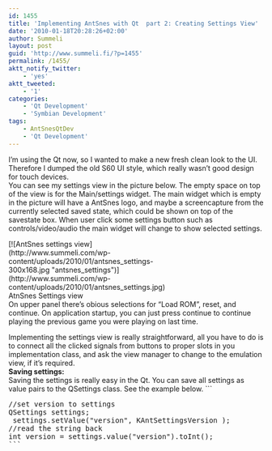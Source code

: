 ```yaml
---
id: 1455
title: 'Implementing AntSnes with Qt  part 2: Creating Settings View'
date: '2010-01-18T20:28:26+02:00'
author: Summeli
layout: post
guid: 'http://www.summeli.fi/?p=1455'
permalink: /1455/
aktt_notify_twitter:
    - 'yes'
aktt_tweeted:
    - '1'
categories:
    - 'Qt Development'
    - 'Symbian Development'
tags:
    - AntSnesQtDev
    - 'Qt Development'
---
```


I’m using the Qt now, so I wanted to make a new fresh clean look to the UI. Therefore I dumped the old S60 UI style, which really wasn’t good design for touch devices.  
You can see my settings view in the picture below. The empty space on top of the view is for the Main/settings widget. The main widget which is empty in the picture will have a AntSnes logo, and maybe a screencapture from the currently selected saved state, which could be shown on top of the savestate box. When user click some settings button such as controls/video/audio the main widget will change to show selected settings.

<div class="wp-caption aligncenter" id="attachment_1479" style="width: 310px">[![AntSnes settings view](http://www.summeli.com/wp-content/uploads/2010/01/antsnes_settings-300x168.jpg "antsnes_settings")](http://www.summeli.com/wp-content/uploads/2010/01/antsnes_settings.jpg)AtnSnes Settings view

</div>  
On upper panel there’s obious selections for “Load ROM”, reset, and continue. On application startup, you can just press continue to continue playing the previous game you were playing on last time.  
  
Implementing the settings view is really straightforward, all you have to do is to connect all the clicked signals from buttons to proper slots in you implementation class, and ask the view manager to change to the emulation view, if it’s required.  
**Saving settings:**  
Saving the settings is really easy in the Qt. You can save all settings as value pairs to the QSettings class. See the example below. ```
<pre class="brush: cpp; title: ; notranslate" title="">
//set version to settings
QSettings settings;
 settings.setValue("version", KAntSettingsVersion );
//read the string back
int version = settings.value("version").toInt();
```